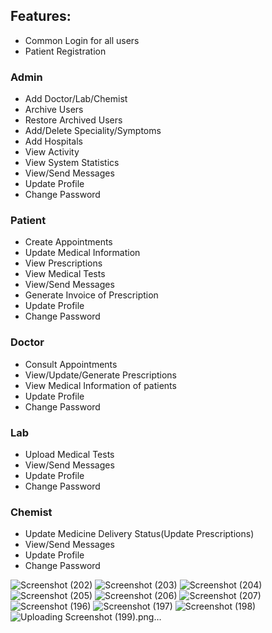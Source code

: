 ## Features:

- Common Login for all users
- Patient Registration

### Admin

- Add Doctor/Lab/Chemist
- Archive Users
- Restore Archived Users
- Add/Delete Speciality/Symptoms
- Add Hospitals
- View Activity
- View System Statistics
- View/Send Messages
- Update Profile
- Change Password

### Patient

- Create Appointments
- Update Medical Information
- View Prescriptions
- View Medical Tests
- View/Send Messages
- Generate Invoice of Prescription
- Update Profile
- Change Password

### Doctor

- Consult Appointments
- View/Update/Generate Prescriptions
- View Medical Information of patients
- Update Profile
- Change Password

### Lab

- Upload Medical Tests
- View/Send Messages
- Update Profile
- Change Password

### Chemist

- Update Medicine Delivery Status(Update Prescriptions)
- View/Send Messages
- Update Profile
- Change Password




![Screenshot (202)](https://user-images.githubusercontent.com/57608125/200746072-2c0b5092-bbb0-4e15-964a-ae34420964b1.png)
![Screenshot (203)](https://user-images.githubusercontent.com/57608125/200746076-15d52341-fe6c-4c45-a090-b78e7617b911.png)
![Screenshot (204)](https://user-images.githubusercontent.com/57608125/200746079-82a64eff-7871-4d61-a382-7bc149f70880.png)
![Screenshot (205)](https://user-images.githubusercontent.com/57608125/200746080-a89791ec-ff3a-446f-83e7-fd59ee2dfcf3.png)
![Screenshot (206)](https://user-images.githubusercontent.com/57608125/200746083-38daa22c-c1bc-421c-8504-bf50315a2c04.png)
![Screenshot (207)](https://user-images.githubusercontent.com/57608125/200746085-e31c4ad4-32c1-4a79-8201-c62b245faaeb.png)
![Screenshot (196)](https://user-images.githubusercontent.com/57608125/200746089-ff74a496-757d-45eb-a2a7-b47b6eb3f33c.png)
![Screenshot (197)](https://user-images.githubusercontent.com/57608125/200746092-dd26971f-dbb2-46e7-bdab-9c1bd3cfcce8.png)
![Screenshot (198)](https://user-images.githubusercontent.com/57608125/200746094-d439772d-c586-42ef-9cc0-14f2bf3581cd.png)
![Uploading Screenshot (199).png…]()




